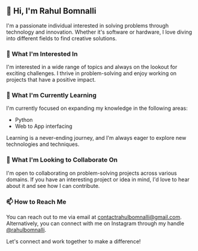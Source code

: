 ## 👋 Hi, I'm Rahul Bomnalli

I'm a passionate individual interested in solving problems through technology and innovation. Whether it's software or hardware, I love diving into different fields to find creative solutions.

### 👀 What I'm Interested In

I'm interested in a wide range of topics and always on the lookout for exciting challenges. I thrive in problem-solving and enjoy working on projects that have a positive impact.

### 🌱 What I'm Currently Learning

I'm currently focused on expanding my knowledge in the following areas:
- Python
- Web to App interfacing

Learning is a never-ending journey, and I'm always eager to explore new technologies and techniques.

### 💞 What I'm Looking to Collaborate On

I'm open to collaborating on problem-solving projects across various domains. If you have an interesting project or idea in mind, I'd love to hear about it and see how I can contribute.

### 📫 How to Reach Me

You can reach out to me via email at contactrahulbomnalli@gmail.com. Alternatively, you can connect with me on Instagram through my handle [@rahulbomnalli](https://www.instagram.com/rahulbomnalli/).

Let's connect and work together to make a difference!


<!---
rahulbomnalli7/rahulbomnalli7 is a ✨ special ✨ repository because its `README.md` (this file) appears on your GitHub profile.
You can click the Preview link to take a look at your changes.
--->
